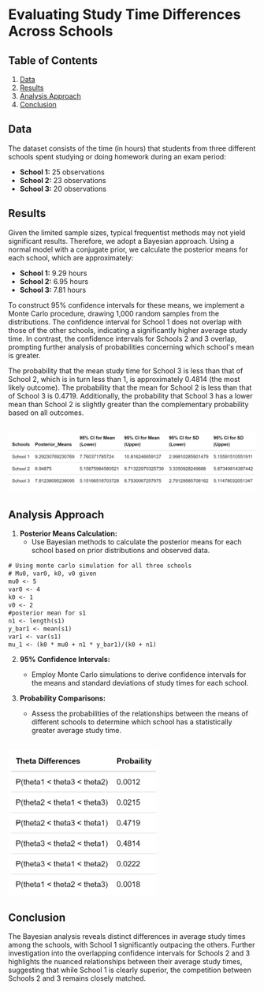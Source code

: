 #  Evaluating Study Time Differences Across Schools       
      
## Table of Contents            
1. [Data](#data)   
2. [Results](#results)   
3. [Analysis Approach](#analysis-approach) 
4. [Conclusion](#conclusion)  

## Data
The dataset consists of the time (in hours) that students from three different schools spent studying or doing homework during an exam period:
- **School 1:** 25 observations
- **School 2:** 23 observations 
- **School 3:** 20 observations

## Results
Given the limited sample sizes, typical frequentist methods may not yield significant results. Therefore, we adopt a Bayesian approach. Using a normal model with a conjugate prior, we calculate the posterior means for each school, which are approximately:
- **School 1:** 9.29 hours
- **School 2:** 6.95 hours
- **School 3:** 7.81 hours

To construct 95% confidence intervals for these means, we implement a Monte Carlo procedure, drawing 1,000 random samples from the distributions. The confidence interval for School 1 does not overlap with those of the other schools, indicating a significantly higher average study time. In contrast, the confidence intervals for Schools 2 and 3 overlap, prompting further analysis of probabilities concerning which school's mean is greater.

The probability that the mean study time for School 3 is less than that of School 2, which is in turn less than 1, is approximately 0.4814 (the most likely outcome). The probability that the mean for School 2 is less than that of School 3 is 0.4719. Additionally, the probability that School 3 has a lower mean than School 2 is slightly greater than the complementary probability based on all outcomes.

<br>
<img src="https://github.com/RoryQo/Evaluating-Study-Time-Differences-Across-Schools/blob/main/Figures/Graph1.jpg" alt="Study Time Differences Graph" style="width: 900px;" />


## Analysis Approach
1. **Posterior Means Calculation:** 
   - Use Bayesian methods to calculate the posterior means for each school based on prior distributions and observed data.
```
# Using monte carlo simulation for all three schools
# Mu0, var0, k0, v0 given
mu0 <- 5
var0 <- 4
k0 <- 1
v0 <- 2
#posterior mean for s1
n1 <- length(s1)
y_bar1 <- mean(s1)
var1 <- var(s1)
mu_1 <- (k0 * mu0 + n1 * y_bar1)/(k0 + n1)
```

2. **95% Confidence Intervals:**
   - Employ Monte Carlo simulations to derive confidence intervals for the means and standard deviations of study times for each school.

3. **Probability Comparisons:**
   - Assess the probabilities of the relationships between the means of different schools to determine which school has a statistically greater average study time.
<br>

<img src="https://github.com/RoryQo/Evaluating-Study-Time-Differences-Across-Schools/blob/main/Figures/graph2.jpg" alt="Study Time Differences Graph 2" style="width: 300px;" />


## Conclusion
The Bayesian analysis reveals distinct differences in average study times among the schools, with School 1 significantly outpacing the others. Further investigation into the overlapping confidence intervals for Schools 2 and 3 highlights the nuanced relationships between their average study times, suggesting that while School 1 is clearly superior, the competition between Schools 2 and 3 remains closely matched.

